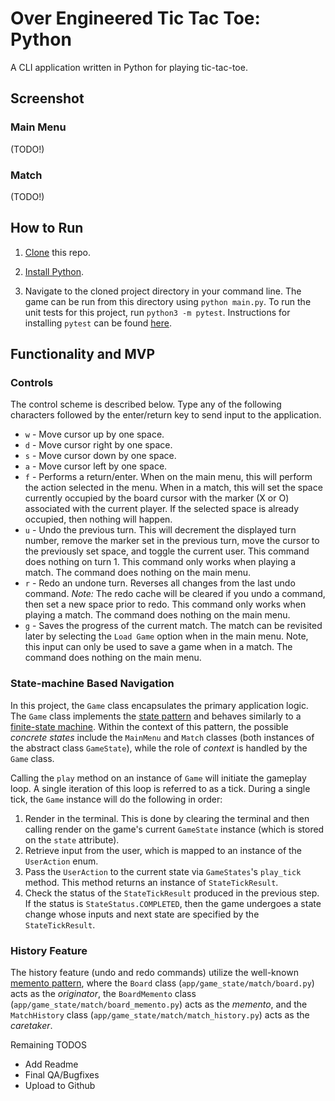 # Over Engineered Tic Tac Toe: Python

A CLI application written in Python for playing tic-tac-toe.

## Screenshot

### Main Menu

(TODO!)

### Match

(TODO!)

## How to Run

1. [Clone](https://git-scm.com/book/en/v2/Git-Basics-Getting-a-Git-Repository#_git_cloning) this repo.

2. [Install Python](https://realpython.com/installing-python/).

3. Navigate to the cloned project directory in your command line. The game can be run from this directory using `python main.py`. To run the unit tests for this project, run `python3 -m pytest`. Instructions for installing `pytest` can be found [here](https://docs.pytest.org/en/7.1.x/getting-started.html).

## Functionality and MVP

### Controls

The control scheme is described below. Type any of the following characters followed by the enter/return key to send input to the application.

* `w` - Move cursor up by one space.
* `d` - Move cursor right by one space.
* `s` - Move cursor down by one space.
* `a` - Move cursor left by one space.
* `f` - Performs a return/enter. When on the main menu, this will perform the action selected in the menu. When in a match, this will set the space currently occupied by the board cursor with the marker (X or O) associated with the current player. If the selected space is already occupied, then nothing will happen.
* `u` - Undo the previous turn. This will decrement the displayed turn number, remove the marker set in the previous turn, move the cursor to the previously set space, and toggle the current user. This command does nothing on turn 1. This command only works when playing a match. The command does nothing on the main menu.
* `r` - Redo an undone turn. Reverses all changes from the last undo command. *Note:* The redo cache will be cleared if you undo a command, then set a new space prior to redo. This command only works when playing a match. The command does nothing on the main menu.
* `g` - Saves the progress of the current match. The match can be revisited later by selecting the `Load Game` option when in the main menu. Note, this input can only be used to save a game when in a match. The command does nothing on the main menu.

### State-machine Based Navigation

In this project, the `Game` class encapsulates the primary application logic. The `Game` class implements the [state pattern](https://en.wikipedia.org/wiki/State_pattern) and behaves similarly to a [finite-state machine](https://en.wikipedia.org/wiki/Finite-state_machine). Within the context of this pattern, the possible *concrete states* include the `MainMenu` and `Match` classes (both instances of the abstract class `GameState`), while the role of *context* is handled by the `Game` class.

Calling the `play` method on an instance of `Game` will initiate the gameplay loop. A single iteration of this loop is referred to as a tick. During a single tick, the `Game` instance will do the following in order:

1. Render in the terminal. This is done by clearing the terminal and then calling render on the game's current `GameState` instance (which is stored on the `state` attribute).
2. Retrieve input from the user, which is mapped to an instance of the `UserAction` enum.
3. Pass the `UserAction` to the current state via `GameStates`'s `play_tick` method. This method returns an instance of `StateTickResult`.
4. Check the status of the `StateTickResult` produced in the previous step. If the status is `StateStatus.COMPLETED`, then the game undergoes a state change whose inputs and next state are specified by the `StateTickResult`.

### History Feature

The history feature (undo and redo commands) utilize the well-known [memento pattern](https://en.wikipedia.org/wiki/Memento_pattern), where the `Board` class (`app/game_state/match/board.py`) acts as the *originator*, the `BoardMemento` class (`app/game_state/match/board_memento.py`) acts as the *memento*, and the `MatchHistory` class (`app/game_state/match/match_history.py`) acts as the *caretaker*.

Remaining TODOS

* Add Readme
* Final QA/Bugfixes
* Upload to Github
